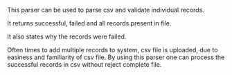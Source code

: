 This parser can be used to parse csv and validate individual records.

It returns successful, failed and all records present in file.

It also states why the records were failed.

Often times to add multiple records to system, csv file is uploaded, due to easiness and familiarity of csv file.
By using this parser one can process the successful records in csv without reject complete file.